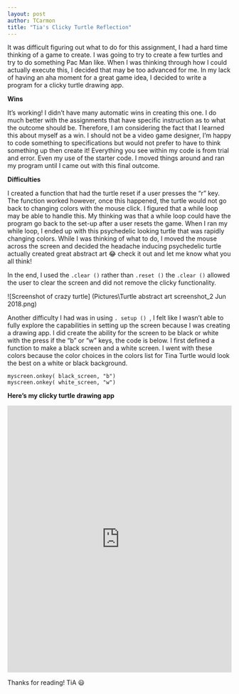 ```yaml
---
layout: post
author: TCarmon
title: "Tia's Clicky Turtle Reflection"
---
```


It was difficult figuring out what to do for this assignment, I had a hard time thinking of a game to create. I was going to try to create a few turtles and try to do something Pac Man like. When I was thinking through how I could actually execute this, I decided that may be too advanced for me. In my lack of having an aha moment for a great game idea, I decided to write a program for a clicky turtle drawing app. 

**Wins**

It’s working! I didn’t have many automatic wins in creating this one. I do much better with the assignments that have specific instruction as to what the outcome should be. Therefore, I am considering the fact that I learned this about myself as a win. I should not be a video game designer, I’m happy to code something to specifications but would not prefer to have to think something up then create it! Everything you see within my code is from trial and error. Even my use of the starter code. I moved things around and ran my program until I came out with this final outcome.

**Difficulties**

I created a function that had the turtle reset if a user presses the “r” key.  The function worked however, once this happened, the turtle would not go back to changing colors with the mouse click. I figured that a while loop may be able to handle this. My thinking was that a while loop could have the program go back to the set-up after a user resets the game. When I ran my while loop, I ended up with this psychedelic looking turtle that was rapidly changing colors. While I was thinking of what to do, I moved the mouse across the screen and decided the headache inducing psychedelic turtle actually created great abstract art :joy: check it out and let me know what you all think!
 

In the end, I used the `.clear ()` rather than `.reset ()`  the `.clear ()` allowed the user to clear the screen and did not remove the clicky functionality. 

![Screenshot of crazy turtle] (Pictures\Turtle abstract art screenshot_2 Jun 2018.png) 

Another difficulty I had was in using `. setup () `, I felt like I wasn’t able to fully explore the capabilities in setting up the screen because I was creating a drawing app. I did create the ability for the screen to be black or white with the press if the “b” or “w” keys, the code is below. I first defined a function to make a black screen and a white screen. I went with these colors because the color choices in the colors list for Tina Turtle would look the best on a white or black background.
```
myscreen.onkey( black_screen, "b")
myscreen.onkey( white_screen, "w")
```
**Here’s my clicky turtle drawing app**
<iframe src="https://trinket.io/embed/python/f7d1f17a5d?start=result" width="100%" height="600" frameborder="0" marginwidth="0" marginheight="0" allowfullscreen></iframe>

Thanks for reading!
TiA :smiley:
